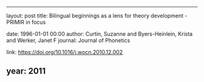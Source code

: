 ---
layout: post
title: Bilingual beginnings as a lens for theory development - PRIMIR in focus

date: 1996-01-01 00:00
author: Curtin, Suzanne and Byers-Heinlein, Krista and Werker, Janet F
journal: Journal of Phonetics

link: https://doi.org/10.1016/j.wocn.2010.12.002

year: 2011
----